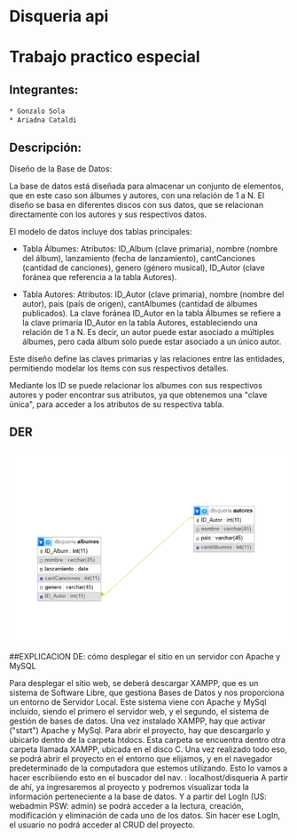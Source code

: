 # Disqueria api

# Trabajo practico especial

## Integrantes:
    * Gonzalo Sola
    * Ariadna Cataldi

## Descripción:

Diseño de la Base de Datos:

La base de datos está diseñada para almacenar un conjunto de elementos, que en este caso son álbumes y autores, con una relación de 1 a N.
El diseño se basa en diferentes discos con sus datos, que se relacionan directamente con los autores y sus respectivos datos.


El modelo de datos incluye dos tablas principales:

* Tabla Álbumes:
Atributos: ID_Album (clave primaria), nombre (nombre del álbum), lanzamiento (fecha de lanzamiento), cantCanciones (cantidad de canciones), genero (género musical), ID_Autor (clave foránea que referencia a la tabla Autores).

* Tabla Autores:
Atributos: ID_Autor (clave primaria), nombre (nombre del autor), pais (país de origen), cantAlbumes (cantidad de álbumes publicados).
La clave foránea ID_Autor en la tabla Álbumes se refiere a la clave primaria ID_Autor en la tabla Autores, estableciendo una relación de 1 a N. Es decir, un autor puede estar asociado a múltiples álbumes, pero cada álbum solo puede estar asociado a un único autor.

Este diseño define las claves primarias y las relaciones entre las entidades, permitiendo modelar los ítems con sus respectivos detalles.

Mediante los ID se puede relacionar los albumes con sus respectivos autores y poder encontrar sus atributos, ya que obtenemos una "clave única", para acceder a los atributos de su respectiva tabla.



## DER

![Diagrama Entidad Relación](/der.png)


##EXPLICACION DE: cómo desplegar el sitio en un servidor con Apache y MySQL
 

Para desplegar el sitio web, se deberá descargar XAMPP, que es un sistema de Software Libre, que gestiona Bases de Datos y nos proporciona un entorno de Servidor Local. Este sistema viene con Apache y MySql incluido, siendo el primero el servidor web, y el segundo, el sistema de gestión de bases de datos. 
Una vez instalado XAMPP, hay que activar ("start") Apache y MySql. Para abrir el proyecto, hay que descargarlo y ubicarlo dentro de la carpeta htdocs. Esta carpeta se encuentra dentro otra carpeta llamada XAMPP, ubicada en el disco C. 
Una vez realizado todo eso, se podrá abrir el proyecto en el entorno que elijamos, y en el navegador predeterminado de la computadora que estemos utilizando. Esto lo vamos a hacer escribiiendo esto en el buscador del nav. : localhost/disqueria
A partir de ahí, ya ingresaremos al proyecto y podremos visualizar toda la información perteneciente a la base de datos. Y a partir del LogIn (US: webadmin PSW: admin) se podrá acceder a la lectura, creación, modificación y eliminación de cada uno de los datos. 
Sin hacer ese LogIn, el usuario no podrá acceder al CRUD del proyecto. 


